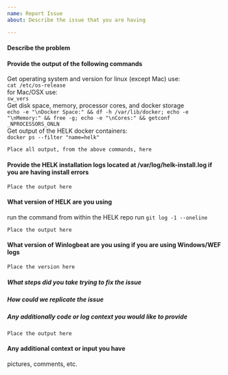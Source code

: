 ```yaml
---
name: Report Issue
about: Describe the issue that you are having

---
```


#### Describe the problem

#### Provide the output of the following commands

Get operating system and version
for linux (except Mac) use:  
`cat /etc/os-release`  
for Mac/OSX use:  
`sw_vers`  
Get disk space, memory, processor cores, and docker storage  
`echo -e "\nDocker Space:" && df -h /var/lib/docker; echo -e "\nMemory:" && free -g; echo -e "\nCores:" && getconf _NPROCESSORS_ONLN`  
Get output of the HELK docker containers:  
`docker ps --filter "name=helk"`

```
Place all output, from the above commands, here
```

#### Provide the HELK installation logs located at /var/log/helk-install.log if you are having install errors

```
Place the output here
```

#### What version of HELK are you using

run the command from within the HELK repo run `git log -1 --oneline`  
```
Place the output here
```

#### What version of Winlogbeat are you using if you are using Windows/WEF logs

```
Place the version here
```

##### What steps did you take trying to fix the issue

##### How could we replicate the issue

##### Any additionally code or log context you would like to provide

```
Place the output here
```

#### Any additional context or input you have

pictures, comments, etc.
